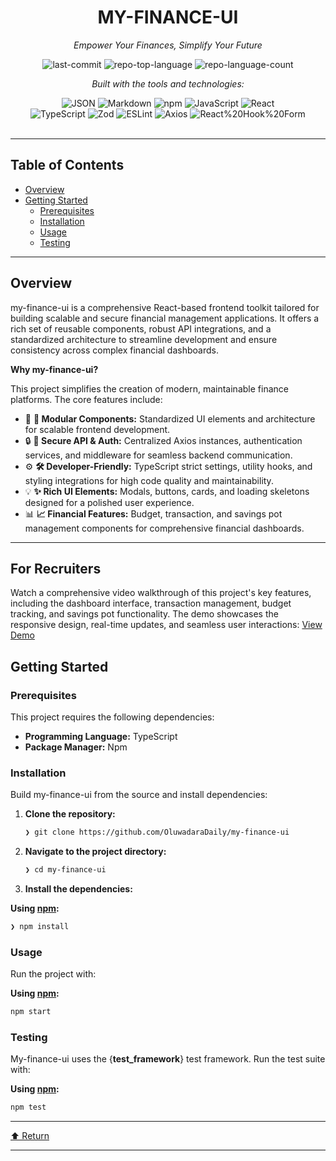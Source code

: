 <div id="top">

<!-- HEADER STYLE: CLASSIC -->
<div align="center">


# MY-FINANCE-UI

<em>Empower Your Finances, Simplify Your Future</em>

<!-- BADGES -->
<img src="https://img.shields.io/github/last-commit/OluwadaraDaily/my-finance-ui?style=flat&logo=git&logoColor=white&color=0080ff" alt="last-commit">
<img src="https://img.shields.io/github/languages/top/OluwadaraDaily/my-finance-ui?style=flat&color=0080ff" alt="repo-top-language">
<img src="https://img.shields.io/github/languages/count/OluwadaraDaily/my-finance-ui?style=flat&color=0080ff" alt="repo-language-count">

<em>Built with the tools and technologies:</em>

<img src="https://img.shields.io/badge/JSON-000000.svg?style=flat&logo=JSON&logoColor=white" alt="JSON">
<img src="https://img.shields.io/badge/Markdown-000000.svg?style=flat&logo=Markdown&logoColor=white" alt="Markdown">
<img src="https://img.shields.io/badge/npm-CB3837.svg?style=flat&logo=npm&logoColor=white" alt="npm">
<img src="https://img.shields.io/badge/JavaScript-F7DF1E.svg?style=flat&logo=JavaScript&logoColor=black" alt="JavaScript">
<img src="https://img.shields.io/badge/React-61DAFB.svg?style=flat&logo=React&logoColor=black" alt="React">
<br>
<img src="https://img.shields.io/badge/TypeScript-3178C6.svg?style=flat&logo=TypeScript&logoColor=white" alt="TypeScript">
<img src="https://img.shields.io/badge/Zod-3E67B1.svg?style=flat&logo=Zod&logoColor=white" alt="Zod">
<img src="https://img.shields.io/badge/ESLint-4B32C3.svg?style=flat&logo=ESLint&logoColor=white" alt="ESLint">
<img src="https://img.shields.io/badge/Axios-5A29E4.svg?style=flat&logo=Axios&logoColor=white" alt="Axios">
<img src="https://img.shields.io/badge/React%20Hook%20Form-EC5990.svg?style=flat&logo=React-Hook-Form&logoColor=white" alt="React%20Hook%20Form">

</div>
<br>

---

## Table of Contents

- [Overview](#overview)
- [Getting Started](#getting-started)
    - [Prerequisites](#prerequisites)
    - [Installation](#installation)
    - [Usage](#usage)
    - [Testing](#testing)

---

## Overview

my-finance-ui is a comprehensive React-based frontend toolkit tailored for building scalable and secure financial management applications. It offers a rich set of reusable components, robust API integrations, and a standardized architecture to streamline development and ensure consistency across complex financial dashboards.

**Why my-finance-ui?**

This project simplifies the creation of modern, maintainable finance platforms. The core features include:

- 🎨 **🧩 Modular Components:** Standardized UI elements and architecture for scalable frontend development.
- 🔒 **🔧 Secure API & Auth:** Centralized Axios instances, authentication services, and middleware for seamless backend communication.
- ⚙️ **🛠️ Developer-Friendly:** TypeScript strict settings, utility hooks, and styling integrations for high code quality and maintainability.
- 💡 **✨ Rich UI Elements:** Modals, buttons, cards, and loading skeletons designed for a polished user experience.
- 📊 **📈 Financial Features:** Budget, transaction, and savings pot management components for comprehensive financial dashboards.

---

## For Recruiters

Watch a comprehensive video walkthrough of this project's key features, including the dashboard interface, transaction management, budget tracking, and savings pot functionality. The demo showcases the responsive design, real-time updates, and seamless user interactions: [View Demo](https://www.youtube.com/watch?v=RLaNpG0Y0-k)

## Getting Started

### Prerequisites

This project requires the following dependencies:

- **Programming Language:** TypeScript
- **Package Manager:** Npm

### Installation

Build my-finance-ui from the source and install dependencies:

1. **Clone the repository:**

    ```sh
    ❯ git clone https://github.com/OluwadaraDaily/my-finance-ui
    ```

2. **Navigate to the project directory:**

    ```sh
    ❯ cd my-finance-ui
    ```

3. **Install the dependencies:**

**Using [npm](https://www.npmjs.com/):**

```sh
❯ npm install
```

### Usage

Run the project with:

**Using [npm](https://www.npmjs.com/):**

```sh
npm start
```

### Testing

My-finance-ui uses the {__test_framework__} test framework. Run the test suite with:

**Using [npm](https://www.npmjs.com/):**

```sh
npm test
```

---

<div align="left"><a href="#top">⬆ Return</a></div>

---